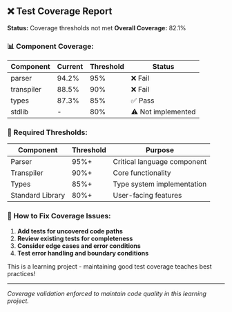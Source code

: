 ## ❌ Test Coverage Report

**Status:** Coverage thresholds not met
**Overall Coverage:** 82.1%

### 📊 Component Coverage:
| Component | Current | Threshold | Status |
|-----------|---------|-----------|--------|
| parser | 94.2% | 95% | ❌ Fail |
| transpiler | 88.5% | 90% | ❌ Fail |
| types | 87.3% | 85% | ✅ Pass |
| stdlib | - | 80% | ⚠️ Not implemented |

### 🎯 Required Thresholds:
| Component | Threshold | Purpose |
|-----------|-----------|---------|
| Parser | 95%+ | Critical language component |
| Transpiler | 90%+ | Core functionality |
| Types | 85%+ | Type system implementation |
| Standard Library | 80%+ | User-facing features |

### 🔧 How to Fix Coverage Issues:
1. **Add tests for uncovered code paths**
2. **Review existing tests for completeness**  
3. **Consider edge cases and error conditions**
4. **Test error handling and boundary conditions**

This is a learning project - maintaining good test coverage teaches best practices!

---
*Coverage validation enforced to maintain code quality in this learning project.*

